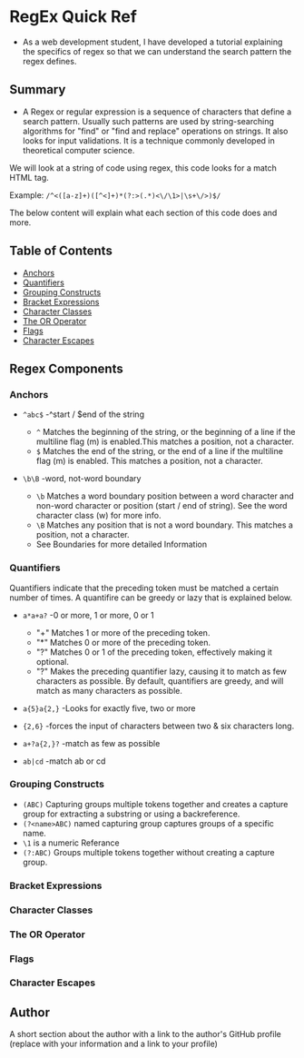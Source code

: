 # RegEx Quick Ref

- As a web development student, I have developed a tutorial explaining the specifics of regex so that we can understand the search pattern the regex defines.

## Summary

- A Regex or regular expression is a sequence of characters that define a search pattern. Usually such patterns are used by string-searching algorithms for "find" or "find and replace" operations on strings. It also looks for input validations. It is a technique commonly developed in theoretical computer science.

We will look at a string of code using regex, this code looks for a match HTML tag.

Example: `/^<([a-z]+)([^<]+)*(?:>(.*)<\/\1>|\s+\/>)$/`

The below content will explain what each section of this code does and more.

## Table of Contents

- [Anchors](#anchors)
- [Quantifiers](#quantifiers)
- [Grouping Constructs](#grouping-constructs)
- [Bracket Expressions](#bracket-expressions)
- [Character Classes](#character-classes)
- [The OR Operator](#the-or-operator)
- [Flags](#flags)
- [Character Escapes](#character-escapes)

## Regex Components

### Anchors

- `^abc$` -^start / $end of the string

  - `^` Matches the beginning of the string, or the beginning of a line if the multiline flag (m) is enabled.This matches a position, not a character.
  - `$` Matches the end of the string, or the end of a line if the multiline flag (m) is enabled. This matches a position, not a character.

- `\b\B` -word, not-word boundary
  - `\b` Matches a word boundary position between a word character and non-word character or position (start / end of string). See the word character class (w) for more info.
  - `\B` Matches any position that is not a word boundary. This matches a position, not a character.
  - See Boundaries for more detailed Information

### Quantifiers

Quantifiers indicate that the preceding token must be matched a certain number of times. A quantifire can be greedy or lazy that is explained below.

- `a*a+a?` -0 or more, 1 or more, 0 or 1

  - "+" Matches 1 or more of the preceding token.
  - "\*" Matches 0 or more of the preceding token.
  - "?" Matches 0 or 1 of the preceding token, effectively making it optional.
  - "?" Makes the preceding quantifier lazy, causing it to match as few characters as possible. By default, quantifiers are greedy, and will match as many characters as possible.

- `a{5}a{2,}` -Looks for exactly five, two or more
- `{2,6}` -forces the input of characters between two & six characters long.
- `a+?a{2,}?` -match as few as possible
- `ab|cd` -match ab or cd

### Grouping Constructs

- `(ABC)` Capturing groups multiple tokens together and creates a capture group for extracting a substring or using a backreference.
- `(?<name>ABC)` named capturing group captures groups of a specific name.
- `\1` is a numeric Referance
- `(?:ABC)` Groups multiple tokens together without creating a capture group.

### Bracket Expressions

### Character Classes

### The OR Operator

### Flags

### Character Escapes

## Author

A short section about the author with a link to the author's GitHub profile (replace with your information and a link to your profile)
